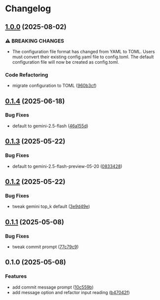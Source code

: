 # Changelog

## [1.0.0](https://github.com/kotarac/paip/compare/v0.1.4...v1.0.0) (2025-08-02)


### ⚠ BREAKING CHANGES

* The configuration file format has changed from YAML to TOML. Users must convert their existing config.yaml file to config.toml. The default configuration file will now be created as config.toml.

### Code Refactoring

* migrate configuration to TOML ([960b3cf](https://github.com/kotarac/paip/commit/960b3cf169c767602f7b31b3b26c8c51a80fba46))

## [0.1.4](https://github.com/kotarac/paip/compare/v0.1.3...v0.1.4) (2025-06-18)


### Bug Fixes

* default to gemini-2.5-flash ([46a155d](https://github.com/kotarac/paip/commit/46a155de284b37aba4c55f9b76d3c1c4cf4da8cb))

## [0.1.3](https://github.com/kotarac/paip/compare/v0.1.2...v0.1.3) (2025-05-22)


### Bug Fixes

* default to gemini-2.5-flash-preview-05-20 ([0833428](https://github.com/kotarac/paip/commit/0833428accc771e6d2dca7bf72e468caeb07e7d3))

## [0.1.2](https://github.com/kotarac/paip/compare/v0.1.1...v0.1.2) (2025-05-22)


### Bug Fixes

* tweak gemini top_k default ([3e9d49e](https://github.com/kotarac/paip/commit/3e9d49e8409cf21c091ca36e280062cfdb806f82))

## [0.1.1](https://github.com/kotarac/paip/compare/v0.1.0...v0.1.1) (2025-05-08)


### Bug Fixes

* tweak commit prompt ([77c79c9](https://github.com/kotarac/paip/commit/77c79c9d43d2bf93b13f7b13a4ddab32a0ad0dd7))

## 0.1.0 (2025-05-08)


### Features

* add commit message prompt ([10c559b](https://github.com/kotarac/paip/commit/10c559b09c0f45680d02e081b2cd76ba474c96de))
* add message option and refactor input reading ([b47042f](https://github.com/kotarac/paip/commit/b47042fdca8aeb5ce433f1d2f1bb8e5713c78eb9))
